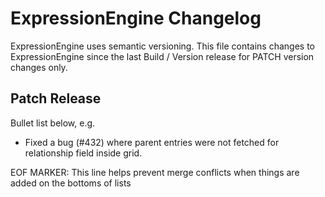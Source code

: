 # ExpressionEngine Changelog

ExpressionEngine uses semantic versioning. This file contains changes to ExpressionEngine since the last Build / Version release for PATCH version changes only.

## Patch Release

Bullet list below, e.g.
   - Fixed a bug (#432) where parent entries were not fetched for relationship field inside grid.



EOF MARKER: This line helps prevent merge conflicts when things are
added on the bottoms of lists
